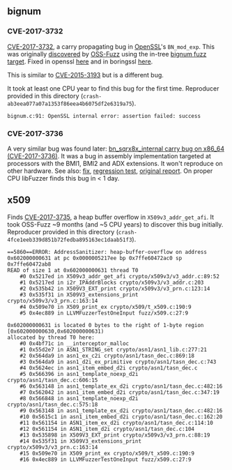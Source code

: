 
## bignum
### CVE-2017-3732
[CVE-2017-3732](https://www.openssl.org/news/secadv/20170126.txt),
a carry propagating bug in [OpenSSL](https://www.openssl.org/)'s `BN_mod_exp`.
This was originally
[discovered](https://bugs.chromium.org/p/oss-fuzz/issues/detail?id=407)
by [OSS-Fuzz](https://github.com/google/oss-fuzz)
using the in-tree
[bignum fuzz target](https://github.com/openssl/openssl/blob/OpenSSL_1_1_0-stable/fuzz/bignum.c).
Fixed in openssl
[here](https://github.com/openssl/openssl/commit/3f4bcf5bb664b47ed369a70b99fac4e0ad141bb3)
and in boringssl
[here](https://github.com/google/boringssl/commit/d103616db14ca9587f074efaf9f09a48b8ca80cb).

This is similar to
[CVE-2015-3193](https://blog.fuzzing-project.org/31-Fuzzing-Math-miscalculations-in-OpenSSLs-BN_mod_exp-CVE-2015-3193.html)
but is a different bug.

It took at least one CPU year to find this bug for the first time.
Reproducer provided in this directory (`crash-ab3eea077a07a1353f86eea4b6075df2e6319a75`).

```
bignum.c:91: OpenSSL internal error: assertion failed: success
```

### CVE-2017-3736

A very similar bug was found later:
[bn_sqrx8x_internal carry bug on x86_64 (CVE-2017-3736)](https://www.openssl.org/news/secadv/20171102.txt). 
It was a bug in assembly implementation targeted at processors with the BMI1, BMI2 and ADX extensions.
It won't reproduce on other hardware. See also:
[fix](https://github.com/openssl/openssl/commit/668a709a8d7ea374ee72ad2d43ac72ec60a80eee),
[regression test](https://github.com/openssl/openssl/commit/420b88cec8c6f7c67fad07bf508dcccab094f134),
[original report](https://bugs.chromium.org/p/oss-fuzz/issues/detail?id=2905).
On proper CPU libFuzzer finds this bug in < 1 day. 

## x509

Finds [CVE-2017-3735](https://www.openssl.org/news/secadv/20170828.txt), a heap buffer overflow in `X509v3_addr_get_afi`.
It took OSS-Fuzz ~9 months (and ~5 CPU years) to discover this bug initially.
Reproducer provided in this directory (`crash-4fce1eeb339d851b72fedba895163ec1daab51f3`).

```
==5860==ERROR: AddressSanitizer: heap-buffer-overflow on address 0x602000000631 at pc 0x0000005217ee bp 0x7ffe60472ac0 sp 0x7ffe60472ab8
READ of size 1 at 0x602000000631 thread T0
    #0 0x5217ed in X509v3_addr_get_afi crypto/x509v3/v3_addr.c:89:52
    #1 0x5217ed in i2r_IPAddrBlocks crypto/x509v3/v3_addr.c:203
    #2 0x535b42 in X509V3_EXT_print crypto/x509v3/v3_prn.c:123:14
    #3 0x535f31 in X509V3_extensions_print crypto/x509v3/v3_prn.c:163:14
    #4 0x509e70 in X509_print_ex crypto/x509/t_x509.c:190:9
    #5 0x4ec889 in LLVMFuzzerTestOneInput fuzz/x509.c:27:9

0x602000000631 is located 0 bytes to the right of 1-byte region [0x602000000630,0x602000000631)
allocated by thread T0 here:
    #0 0x4bf71c in __interceptor_malloc
    #1 0x55d2e7 in ASN1_STRING_set crypto/asn1/asn1_lib.c:277:21
    #2 0x564da9 in asn1_ex_c2i crypto/asn1/tasn_dec.c:869:18
    #3 0x564da9 in asn1_d2i_ex_primitive crypto/asn1/tasn_dec.c:743
    #4 0x5624ec in asn1_item_embed_d2i crypto/asn1/tasn_dec.c
    #5 0x566396 in asn1_template_noexp_d2i crypto/asn1/tasn_dec.c:606:15
    #6 0x563148 in asn1_template_ex_d2i crypto/asn1/tasn_dec.c:482:16
    #7 0x562042 in asn1_item_embed_d2i crypto/asn1/tasn_dec.c:347:19
    #8 0x566848 in asn1_template_noexp_d2i crypto/asn1/tasn_dec.c:575:18
    #9 0x563148 in asn1_template_ex_d2i crypto/asn1/tasn_dec.c:482:16
    #10 0x5615c1 in asn1_item_embed_d2i crypto/asn1/tasn_dec.c:162:20
    #11 0x561154 in ASN1_item_ex_d2i crypto/asn1/tasn_dec.c:114:10
    #12 0x561154 in ASN1_item_d2i crypto/asn1/tasn_dec.c:104
    #13 0x535898 in X509V3_EXT_print crypto/x509v3/v3_prn.c:88:19
    #14 0x535f31 in X509V3_extensions_print crypto/x509v3/v3_prn.c:163:14
    #15 0x509e70 in X509_print_ex crypto/x509/t_x509.c:190:9
    #16 0x4ec889 in LLVMFuzzerTestOneInput fuzz/x509.c:27:9
```
